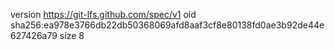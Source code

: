 version https://git-lfs.github.com/spec/v1
oid sha256:ea978e3766db22db50368069afd8aaf3cf8e80138fd0ae3b92de44e627426a79
size 8
